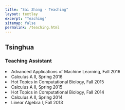 ```yaml
---
title: "Sai Zhang - Teaching"
layout: textlay
excerpt: "Teaching"
sitemap: false
permalink: /teaching.html
---
```


## Tsinghua
### Teaching Assistant
<li>Advanced Applications of Machine Learning, Fall 2016</li>
<li>Calculus A II, Spring 2016</li>
<li>Hot Topics in Computational Biology, Fall 2015</li>
<li>Calculus A II, Spring 2015</li>
<li>Hot Topics in Computational Biology, Fall 2014</li>
<li>Calculus A II, Spring 2014</li>
<li>Linear Algebra I, Fall 2013</li>
